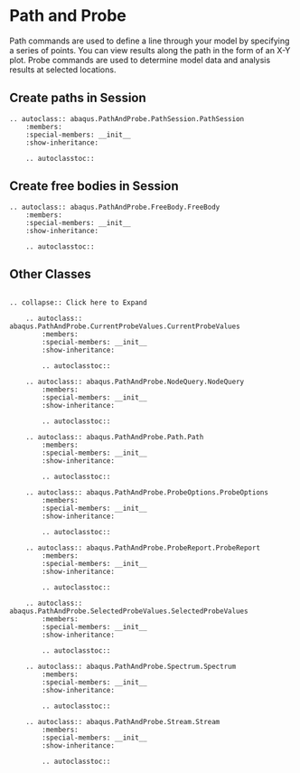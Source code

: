 # Path and Probe

Path commands are used to define a line through your model by specifying a series of points. You can view results along the path in the form of an X-Y plot. Probe commands are used to determine model data and analysis results at selected locations.

## Create paths in Session

```{eval-rst}
.. autoclass:: abaqus.PathAndProbe.PathSession.PathSession
    :members:
    :special-members: __init__
    :show-inheritance:

    .. autoclasstoc::

```

## Create free bodies in Session

```{eval-rst}
.. autoclass:: abaqus.PathAndProbe.FreeBody.FreeBody
    :members:
    :special-members: __init__
    :show-inheritance:

    .. autoclasstoc::
```

## Other Classes

```{eval-rst}

.. collapse:: Click here to Expand

    .. autoclass:: abaqus.PathAndProbe.CurrentProbeValues.CurrentProbeValues
        :members:
        :special-members: __init__
        :show-inheritance:

        .. autoclasstoc::

    .. autoclass:: abaqus.PathAndProbe.NodeQuery.NodeQuery
        :members:
        :special-members: __init__
        :show-inheritance:

        .. autoclasstoc::

    .. autoclass:: abaqus.PathAndProbe.Path.Path
        :members:
        :special-members: __init__
        :show-inheritance:

        .. autoclasstoc::

    .. autoclass:: abaqus.PathAndProbe.ProbeOptions.ProbeOptions
        :members:
        :special-members: __init__
        :show-inheritance:

        .. autoclasstoc::

    .. autoclass:: abaqus.PathAndProbe.ProbeReport.ProbeReport
        :members:
        :special-members: __init__
        :show-inheritance:

        .. autoclasstoc::

    .. autoclass:: abaqus.PathAndProbe.SelectedProbeValues.SelectedProbeValues
        :members:
        :special-members: __init__
        :show-inheritance:

        .. autoclasstoc::

    .. autoclass:: abaqus.PathAndProbe.Spectrum.Spectrum
        :members:
        :special-members: __init__
        :show-inheritance:

        .. autoclasstoc::

    .. autoclass:: abaqus.PathAndProbe.Stream.Stream
        :members:
        :special-members: __init__
        :show-inheritance:

        .. autoclasstoc::
```
